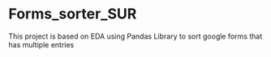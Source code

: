 # Forms_sorter_SUR
This project is based on EDA using Pandas Library to sort google forms that has multiple entries
